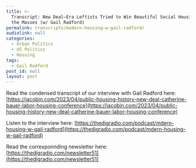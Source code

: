 ```yaml
---
title: >-
  Transcript: New Deal–Era Leftists Tried to Win Beautiful Social Housing for
  the Masses (w/ Gail Radford)
permalink: transcripts/modern-housing-w-gail-radford/
audiolink: null
categories:
  - Urban Politics
  - US Politics
  - Housing
tags:
  - Gail Radford
post_id: null
layout: post
---
```


Read the condensed transcript of our interview with Gail Radford here:
[https://jacobin.com/2023/04/public-housing-history-new-deal-catherine-bauer-labor-housing-conference](https://jacobin.com/2023/04/public-housing-history-new-deal-catherine-bauer-labor-housing-conference)

Listen to the interview here: [https://thedigradio.com/podcast/mdern-housing-w-gail-radford](https://thedigradio.com/podcast/mdern-housing-w-gail-radford)

Read the corresponnding newsletter here: [https://thedigradio.com/newsletter51](https://thedigradio.com/newsletter51)
